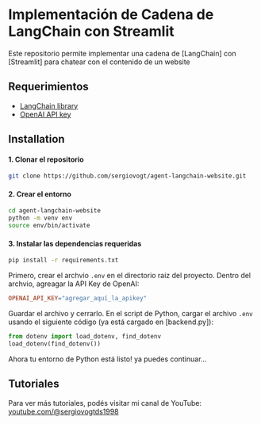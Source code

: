 # Implementación de Cadena de LangChain con Streamlit

Este repositorio permite implementar una cadena de [LangChain] con [Streamlit] para chatear con el contenido de un website


## Requerimientos
- [LangChain library](https://python.langchain.com/en/latest/index.html)
- [OpenAI API key](https://platform.openai.com/)

## Installation

#### 1. Clonar el repositorio

```bash
git clone https://github.com/sergiovogt/agent-langchain-website.git
```

#### 2. Crear el entorno

``` bash
cd agent-langchain-website
python -m venv env
source env/bin/activate
```

#### 3. Instalar las dependencias requeridas
``` bash
pip install -r requirements.txt
```

Primero, crear el archvio `.env` en el directorio raiz del proyecto. Dentro del archvio, agreagar la API Key de OpenAI:

```makefile
OPENAI_API_KEY="agregar_aquí_la_apikey"
```

Guardar el archivo y cerrarlo. En el script de Python, cargar el archivo `.env` usando el siguiente código (ya está cargado en [backend.py]):
```python
from dotenv import load_dotenv, find_dotenv
load_dotenv(find_dotenv())
```

Ahora tu entorno de Python está listo! ya puedes continuar...


## Tutoriales
Para ver más tutoriales, podés visitar mi canal de YouTube:  [youtube.com/@sergiovogtds1998](https://youtube.com/@sergiovogtds1998)
